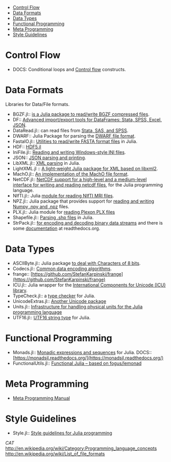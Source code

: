 * [Control Flow](#control-flow)
* [Data Formats](#data-formats)
* [Data Types](#data-types)
* [Functional Programming](#functional-programming)
* [Meta Programming](#meta-programming)
* [Style Guidelines](#style-guidelines) 


# Control Flow
* DOCS: Conditional loops and [Control flow](http://docs.julialang.org/en/latest/manual/control-flow/) constructs.


# Data Formats
Libraries for Data/File formats.
* BGZF.jl:: [is a Julia package to read/write BGZF compressed files](https://github.com/kmsquire/BGZF.jl).
* DF:: [Advanced import/export tools for DataFrames: Stata, SPSS, Excel, JSON](https://github.com/johnmyleswhite/DataFramesIO.jl).
* DataRead.jl:: can read files from [Stata, SAS, and SPSS](https://github.com/WizardMac/DataRead.jl).
* DWARF:: Julia Package for parsing the [DWARF file format](https://github.com/loladiro/DWARF.jl).
* FastaIO.jl:: [Utilities to read/write FASTA format files](https://github.com/carlobaldassi/FastaIO.jl) in Julia.
* HDF:: [HDF5.jl](https://github.com/timholy/HDF5.jl)
* IniFile.jl:: [Reading and writing Windows-style INI files](https://github.com/JuliaLang/IniFile.jl).
* JSON:: [JSON parsing and printing](https://github.com/JuliaLang/JSON.jl).
* LibXML.jl:: [XML parsing](https://github.com/ihnorton/LibXML.jl) in Julia.
* LightXML.jl :: [A light-weight Julia package for XML based on libxml2](https://github.com/lindahua/LightXML.jl).
* MachO.jl:: [An implementation of the MachO file format](https://github.com/loladiro/MachO.jl).
* NetCDF.jl:: [NetCDF support for a high-level and a medium-level interface for writing and reading netcdf files](https://github.com/meggart/NetCDF.jl), for the Julia programming language.
* NIfTI.jl:: Julia [module for reading NIfTI MRI files](https://github.com/simonster/NIfTI.jl).
* NPZ.jl:: Julia package that provides support for [reading and writing Numpy .npy and .npz](https://github.com/fhs/NPZ.jl) files.
* PLX.jl:: Julia module for [reading Plexon PLX files](https://github.com/simonster/PLX.jl)
* Shapefile.jl:: [Parsing .shp files](https://github.com/loladiro/Shapefile.jl) in Julia.
* StrPack.jl:: [for encoding and decoding binary data streams](https://github.com/pao/StrPack.jl) and there is some [documentation](https://strpackjl.readthedocs.org/) at readthedocs.org.


# Data Types
* ASCIIByte.jl:: Julia package [to deal with Characters of 8 bits](https://github.com/Elin-/ASCIIByte.jl).
* Codecs.jl:: [Common data encoding algorithms](https://github.com/dcjones/Codecs.jl).
* frange:: [https://github.com/StefanKarpinski/frange](https://github.com/StefanKarpinski/frange)
* ICU.jl:: Julia wrapper for the [International Components for Unicode (ICU) library](https://github.com/nolta/ICU.jl).
* TypeCheck.jl:: a [type checker](https://github.com/astrieanna/TypeCheck.jl) for Julia.
* UnicodeExtras.jl:: [Another Unicode package](https://github.com/nolta/UnicodeExtras.jl)
* Units.jl:: [Infrastructure for handling physical units for the Julia programming language](https://github.com/timholy/Units.jl)
* UTF16.jl:: [UTF16 string type](https://github.com/nolta/UTF16.jl) for Julia.

# Functional Programming 
* Monads.jl:: [Monadic expressions and sequences](https://github.com/pao/Monads.jl) for Julia. DOCS:: [https://monadsjl.readthedocs.org/](https://monadsjl.readthedocs.org/)
* FunctionalUtils.jl:: [Functional Julia – based on fogus/lemonad](https://github.com/zachallaun/FunctionalUtils.jl)


# Meta Programming
* [Meta Programming Manual](http://docs.julialang.org/en/latest/manual/metaprogramming/)


# Style Guidelines 
* Style.jl:: [Style guidelines for Julia programming](https://github.com/johnmyleswhite/Style.jl)





*CAT*
  http://en.wikipedia.org/wiki/Category:Programming_language_concepts
  http://en.wikipedia.org/wiki/List_of_file_formats


